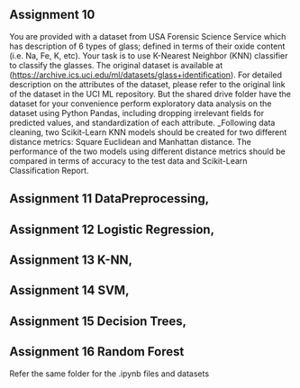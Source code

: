 ## Assignment 10
You are provided with a dataset from USA Forensic Science Service
which has description of 6 types of glass; defined in terms of their
oxide content (i.e. Na, Fe, K, etc). Your task is to use K-Nearest
Neighbor (KNN) classifier to classify the glasses.
The original dataset is available at
(https://archive.ics.uci.edu/ml/datasets/glass+identification). For
detailed description on the attributes of the dataset,
please refer to the original link of the dataset in the UCI ML
repository.
But the shared drive folder have the dataset for your convenience
perform exploratory data analysis on the dataset using Python Pandas,
including dropping irrelevant fields for predicted values, and
standardization of each attribute.
_Following data cleaning, two Scikit-Learn KNN models should be created for two different distance metrics: Square Euclidean and Manhattan distance. 
The performance of the two models using different distance
metrics should be compared in terms of accuracy to the test data and
Scikit-Learn Classification Report.
                  
## Assignment 11 DataPreprocessing,
## Assignment 12 Logistic Regression,
## Assignment 13 K-NN,
## Assignment 14 SVM,
## Assignment 15 Decision Trees,
## Assignment 16 Random Forest
Refer the same folder for the .ipynb files and datasets
